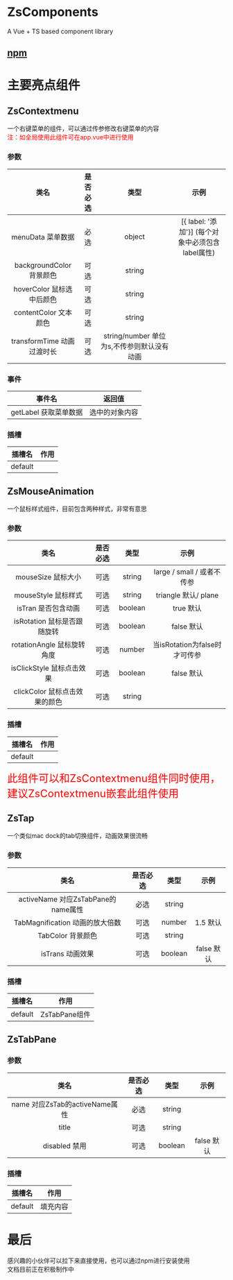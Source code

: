 # ZsComponents

A Vue + TS based component library

## [npm](https://blog.csdn.net/c1985315356/category_12751539.html)

# 主要亮点组件

## ZsContextmenu

一个右键菜单的组件，可以通过传参修改右键菜单的内容\
<span style="color:red;">注：如全局使用此组件可在app.vue中进行使用</span>

### 参数

|          类名          | 是否必选 |              类型               |                 示例                  |
|:--------------------:|:----:|:-----------------------------:|:-----------------------------------:|
|    menuData 菜单数据     |  必选  |            object             | [{ label: '添加'}] (每个对象中必须包含label属性) |
| backgroundColor 背景颜色 |  可选  |            string             |
|  hoverColor 鼠标选中后颜色  |  可选  |            string             |
|  contentColor 文本颜色   |  可选  |            string             |
| transformTime 动画过渡时长 |  可选  | string/number 单位为s,不传参则默认没有动画 |

### 事件

|       事件名       |   返回值   |
|:---------------:|:-------:|
| getLabel 获取菜单数据 | 选中的对象内容 | 

### 插槽

|   插槽名   | 作用 |
|:-------:|:--:|
| default |    | 

## ZsMouseAnimation

一个鼠标样式组件，目前包含两种样式，非常有意思

### 参数

|          类名          | 是否必选 |   类型    |           示例           |
|:--------------------:|:----:|:-------:|:----------------------:|
|    mouseSize 鼠标大小    |  可选  | string  | large / small / 或者不传参  |
|   mouseStyle 鼠标样式    |  可选  | string  |   triangle 默认/ plane   |
|    isTran 是否包含动画     |  可选  | boolean |        true 默认         |
| isRotation 鼠标是否跟随旋转  |  可选  | boolean |        false 默认        |
| rotationAngle 鼠标旋转角度 |  可选  | number  | 当isRotation为false时才可传参 |
| isClickStyle 鼠标点击效果  |  可选  | boolean |        false 默认        |
| clickColor 鼠标点击效果的颜色 |  可选  | string  |

### 插槽

|   插槽名   | 作用 |
|:-------:|:--:|
| default |    | 

<span style="color:red;font-size:24px;">此组件可以和ZsContextmenu组件同时使用，建议ZsContextmenu嵌套此组件使用</span>

## ZsTap

一个类似mac dock的tab切换组件，动画效果很流畅

### 参数

|              类名               | 是否必选 |   类型    |    示例    |
|:-----------------------------:|:----:|:-------:|:--------:|
| activeName 对应ZsTabPane的name属性 |  必选  | string  |          |
|   TabMagnification 动画的放大倍数    |  可选  | number  |  1.5 默认  |
|         TabColor 背景颜色         |  可选  | string  |          |
|         isTrans 动画效果          |  可选  | boolean | false 默认 |

### 插槽

|   插槽名   |     作用      |
|:-------:|:-----------:|
| default | ZsTabPane组件 | 

## ZsTabPane

### 参数

|            类名             | 是否必选 |   类型    |    示例    |
|:-------------------------:|:----:|:-------:|:--------:|
| name 对应ZsTab的activeName属性 |  必选  | string  |          |
|           title           |  可选  | string  |          |
|        disabled 禁用        |  可选  | boolean | false 默认 |

### 插槽

|   插槽名   |  作用  |
|:-------:|:----:|
| default | 填充内容 | 

# 最后

感兴趣的小伙伴可以拉下来直接使用，也可以通过npm进行安装使用\
文档目前正在积极制作中
